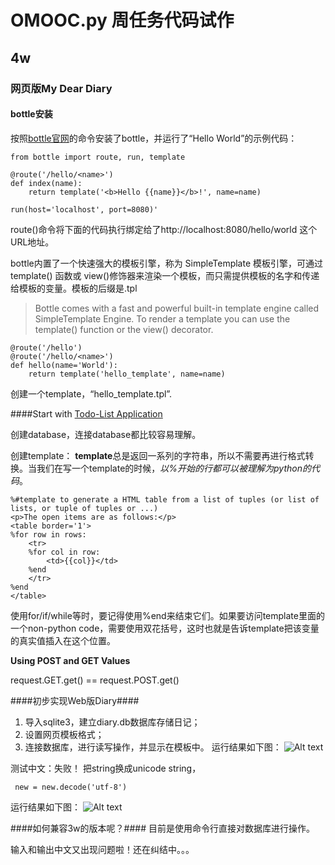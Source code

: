 # OMOOC.py 周任务代码试作

## 4w

### 网页版My Dear Diary
#### bottle安装
按照[bottle官网](http://www.bottlepy.org)的命令安装了bottle，并运行了“Hello World”的示例代码：
```
from bottle import route, run, template

@route('/hello/<name>')
def index(name):
    return template('<b>Hello {{name}}</b>!', name=name)

run(host='localhost', port=8080)'
```
route()命令将下面的代码执行绑定给了http://localhost:8080/hello/world 这个URL地址。

bottle内置了一个快速强大的模板引擎，称为 SimpleTemplate 模板引擎，可通过 template() 函数或 view()修饰器来渲染一个模板，而只需提供模板的名字和传递给模板的变量。模板的后缀是.tpl

> Bottle comes with a fast and powerful built-in template engine called SimpleTemplate Engine. To render a template you can use the template() function or the view() decorator.
```
@route('/hello')
@route('/hello/<name>')
def hello(name='World'):
    return template('hello_template', name=name)
```
创建一个template，“hello_template.tpl”.

####Start with [Todo-List Application](http://bottlepy.org/docs/dev/tutorial_app.html#tutorial-todo-list-application) 

创建database，连接database都比较容易理解。

创建template： **template**总是返回一系列的字符串，所以不需要再进行格式转换。当我们在写一个template的时候，*以%开始的行都可以被理解为python的代码*。

```
%#template to generate a HTML table from a list of tuples (or list of lists, or tuple of tuples or ...)
<p>The open items are as follows:</p>
<table border='1'>
%for row in rows:
	<tr>
	%for col in row:
		<td>{{col}}</td>
	%end
	</tr>
%end
</table>
```
使用for/if/while等时，要记得使用%end来结束它们。如果要访问template里面的一个non-python code，需要使用双花括号，这时也就是告诉template把该变量的真实值插入在这个位置。

**Using POST and GET Values**

request.GET.get() == request.POST.get()

####初步实现Web版Diary####
1. 导入sqlite3，建立diary.db数据库存储日记；
2. 设置网页模板格式；
3. 连接数据库，进行读写操作，并显示在模板中。
运行结果如下图：
![Alt text](./QQ截图20151111191245.png)

测试中文：失败！
把string换成unicode string，
```
 new = new.decode('utf-8')
```
运行结果如下图：
![Alt text](./2222.png)

####如何兼容3w的版本呢？####
目前是使用命令行直接对数据库进行操作。

输入和输出中文又出现问题啦！还在纠结中。。。
